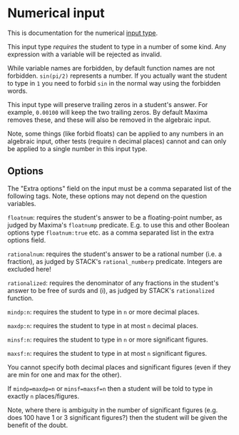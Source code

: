 # Numerical input

This is documentation for the numerical [input type](Inputs.md).

This input type _requires_ the student to type in a number of some kind.  Any expression with a variable will be rejected as invalid.

While variable names are forbidden, by default function names are not forbidden.  `sin(pi/2)` represents a number.  If you actually want the student to type in `1` you need to forbid `sin` in the normal way using the forbidden words.

This input type will preserve trailing zeros in a student's answer.  For example, `0.00100` will keep the two trailing zeros. By default Maxima removes these, and these will also be removed in the algebraic input.

Note, some things (like forbid floats) can be applied to any numbers in an algebraic input, other tests (require n decimal places) cannot and can only be applied to a single number in this input type.


## Options

The "Extra options" field on the input must be a comma separated list of the following tags.  Note, these options may not depend on the question variables.

`floatnum`:  requires the student's answer to be a floating-point number, as judged by Maxima's `floatnump` predicate.  E.g. to use this and other Boolean options type `floatnum:true` etc. as a comma separated list in the extra options field.

`rationalnum`:  requires the student's answer to be a rational number (i.e. a fraction), as judged by STACK's `rational_numberp` predicate.  Integers are excluded here!

`rationalized`:  requires the denominator of any fractions in the student's answer to be free of surds and \(i\), as judged by STACK's `rationalized` function.

`mindp:n`: requires the student to type in `n` or more decimal places.

`maxdp:n`: requires the student to type in at most `n` decimal places.

`minsf:n`: requires the student to type in `n` or more significant figures.

`maxsf:n`: requires the student to type in at most `n` significant figures.

You cannot specify both decimal places and significant figures (even if they are min for one and max for the other).

If `mindp=maxdp=n` or `minsf=maxsf=n` then a student will be told to type in exactly `n` places/figures.

Note, where there is ambiguity in the number of significant figures (e.g. does 100 have 1 or 3 significant figures?) then the student will be given the benefit of the doubt.



